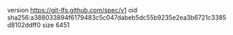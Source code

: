 version https://git-lfs.github.com/spec/v1
oid sha256:a388033894f6179483c5c047dabeb5dc55b9235e2ea3b6721c3385d8102ddff0
size 6451
